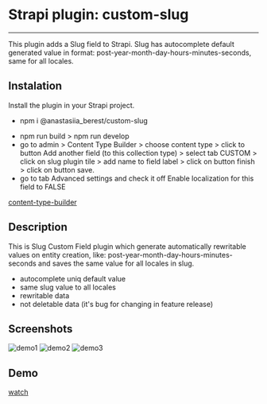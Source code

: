 # Strapi plugin: custom-slug
---
This plugin adds a Slug field to Strapi.
Slug has autocomplete default generated value in format: post-year-month-day-hours-minutes-seconds, same for all locales.

## Instalation
Install the plugin in your Strapi project.
- npm i @anastasiia_berest/custom-slug
<!-- - in root folder cd config folder and touch plugins.js
  paste this: 

```
    module.exports = {
    // ...
    'custom-slug': {
      enabled: true
    },
    //...
    }
``` -->
- npm run build > npm run develop
- go to admin > Content Type Builder > choose content type > click to button Add another field (to this collection type) > select tab CUSTOM > click on slug plugin tile > add name to field label > click on button finish > click on button save.
- go to tab Advanced settings and check it off Enable localization for this field to FALSE

[content-type-builder](http://localhost:1337/admin/plugins/content-type-builder/content-types/)


## Description
This is Slug Custom Field plugin which generate automatically rewritable values on entity creation, like: post-year-month-day-hours-minutes-seconds and saves the same value for all locales in slug.
      
- autocomplete uniq default value 
- same slug value to all locales 
- rewritable data 
- not deletable data (it's bug for changing in feature release) 

## Screenshots

![demo1](./assets/demo1.jpg)
![demo2](./assets/demo2.jpg)
![demo3](./assets/demo3.jpg)

## Demo
[watch](https://www.veed.io/embed/19187aa4-f152-4325-a50a-3fd62cec9eb4)

